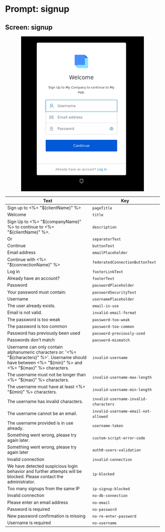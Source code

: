 # Prompt: signup

## Screen: signup

<p style="text-align: center;">
  <img alt="signup reference screenshot" class="ul-prompt-screenshot" data-ul-prompt="signup" src="/media/articles/universal-login/text-customization/signup.png" style="width: 400px;"/>
</p>

|Text|Key|
|----------|----------|
|Sign up to <%= "${clientName}" %>|`pageTitle`|
|Welcome|`title`|
|Sign Up to <%= "${companyName}" %> to continue to <%= "${clientName}" %>.|`description`|
|Or|`separatorText`|
|Continue|`buttonText`|
|Email address|`emailPlaceholder`|
|Continue with <%= "${connectionName}" %>|`federatedConnectionButtonText`|
|Log in|`footerLinkText`|
|Already have an account?|`footerText`|
|Password|`passwordPlaceholder`|
|Your password must contain:|`passwordSecurityText`|
|Username|`usernamePlaceholder`|
|The user already exists.|`email-in-use`|
|Email is not valid.|`invalid-email-format`|
|The password is too weak|`password-too-weak`|
|The password is too common|`password-too-common`|
|Password has previously been used|`password-previously-used`|
|Passwords don't match|`password-mismatch`|
|Username can only contain alphanumeric characters or: '<%= "${characters}" %>'. Username should have between <%= "${min}" %> and <%= "${max}" %> characters.|`invalid-username`|
|The username must not be longer than <%= "${max}" %> characters.|`invalid-username-max-length`|
|The username must have at least <%= "${min}" %> characters.|`invalid-username-min-length`|
|The username has invalid characters.|`invalid-username-invalid-characters`|
|The username cannot be an email.|`invalid-username-email-not-allowed`|
|The username provided is in use already.|`username-taken`|
|Something went wrong, please try again later.|`custom-script-error-code`|
|Something went wrong, please try again later|`auth0-users-validation`|
|Invalid connection|`invalid-connection`|
|We have detected suspicious login behavior and further attempts will be blocked. Please contact the administrator.|`ip-blocked`|
|Too many signups from the same IP|`ip-signup-blocked`|
|Invalid connection|`no-db-connection`|
|Please enter an email address|`no-email`|
|Password is required|`no-password`|
|New password confirmation is missing|`no-re-enter-password`|
|Username is required|`no-username`|

